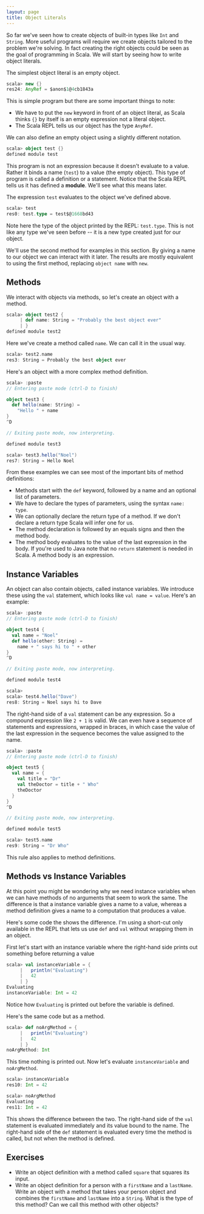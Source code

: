```yaml
---
layout: page
title: Object Literals
---
```


So far we've seen how to create objects of built-in types like `Int` and `String`. More useful programs will require we create objects tailored to the problem we're solving. In fact creating the right objects could be seen as the goal of programming in Scala. We will start by seeing how to write object literals.

The simplest object literal is an empty object.

```scala
scala> new {}
res24: AnyRef = $anon$1@4cb1843a
```

This is simple program but there are some important things to note:

* We have to put the `new` keyword in front of an object literal, as Scala thinks `{}` by itself is an empty expression not a literal object.
* The Scala REPL tells us our object has the type `AnyRef`.

We can also define an empty object using a slightly different notation.

```scala
scala> object test {}
defined module test
```

This program is not an expression because it doesn't evaluate to a value. Rather it binds a name (`test`) to a value (the empty object). This type of program is called a definition or a statement. Notice that the Scala REPL tells us it has defined a **module**. We'll see what this means later.

The expression `test` evaluates to the object we've defined above.

```scala
scala> test
res0: test.type = test$@1668bd43
```

Note here the type of the object printed by the REPL: `test.type`. This is not like any type we've seen before -- it is a new type created just for our object.

We'll use the second method for examples in this section. By giving a name to our object we can interact with it later. The results are mostly equivalent to using the first method, replacing `object name` with `new`.

## Methods

We interact with objects via methods, so let's create an object with a method.

```scala
scala> object test2 {
     | def name: String = "Probably the best object ever"
     | }
defined module test2
```

Here we've create a method called `name`. We can call it in the usual way.

```scala
scala> test2.name
res3: String = Probably the best object ever
```

Here's an object with a more complex method definition.

```scala
scala> :paste
// Entering paste mode (ctrl-D to finish)

object test3 {
  def hello(name: String) =
    "Hello " + name
}
^D

// Exiting paste mode, now interpreting.

defined module test3

scala> test3.hello("Noel")
res7: String = Hello Noel
```

From these examples we can see most of the important bits of method definitions:

* Methods start with the `def` keyword, followed by a name and an optional list of parameters.
* We have to declare the types of parameters, using the syntax `name: type`.
* We can optionally declare the return type of a method. If we don't declare a return type Scala will infer one for us.
* The method declaration is followed by an equals signs and then the method body.
* The method body evaluates to the value of the last expression in the body. If you're used to Java note that no `return` statement is needed in Scala. A method body is an expression.


## Instance Variables

An object can also contain objects, called instance variables. We introduce these using the `val` statement, which looks like `val name = value`. Here's an example:

```scala
scala> :paste
// Entering paste mode (ctrl-D to finish)

object test4 {
  val name = "Noel"
  def hello(other: String) =
    name + " says hi to " + other
}
^D

// Exiting paste mode, now interpreting.

defined module test4

scala>
scala> test4.hello("Dave")
res8: String = Noel says hi to Dave
```

The right-hand side of a `val` statement can be any expression. So a compound expression like `2 + 1` is valid. We can even have a sequence of statements and expressions, wrapped in braces, in which case the value of the last expression in the sequence becomes the value assigned to the name.

```scala
scala> :paste
// Entering paste mode (ctrl-D to finish)

object test5 {
  val name = {
    val title = "Dr"
    val theDoctor = title + " Who"
    theDoctor
  }
}
^D

// Exiting paste mode, now interpreting.

defined module test5

scala> test5.name
res9: String = "Dr Who"
```

This rule also applies to method definitions.

## Methods vs Instance Variables

At this point you might be wondering why we need instance variables when we can have methods of no arguments that seem to work the same. The difference is that a instance variable gives a name to a value, whereas a method definition gives a name to a computation that produces a value.

Here's some code the shows the difference. I'm using a short-cut only available in the REPL that lets us use `def` and `val` without wrapping them in an object.

First let's start with an instance variable where the right-hand side prints out something before returning a value

```scala
scala> val instanceVariable = {
     |   println("Evaluating")
     |   42
     | }
Evaluating
instanceVariable: Int = 42
```

Notice how `Evaluating` is printed out before the variable is defined.

Here's the same code but as a method.

```scala
scala> def noArgMethod = {
     |   println("Evaluating")
     |   42
     | }
noArgMethod: Int
```

This time nothing is printed out. Now let's evaluate `instanceVariable` and `noArgMethod`.

```scala
scala> instanceVariable
res10: Int = 42

scala> noArgMethod
Evaluating
res11: Int = 42
```

This shows the difference between the two. The right-hand side of the `val` statement is evaluated immediately and its value bound to the name. The right-hand side of the `def` statement is evaluated every time the method is called, but not when the method is defined.

## Exercises

* Write an object definition with a method called `square` that squares its input.
* Write an object definition for a person with a `firstName` and a `lastName`. Write an object with a method that takes your person object and combines the `firstName` and `lastName` into a `String`. What is the type of this method? Can we call this method with other objects?
